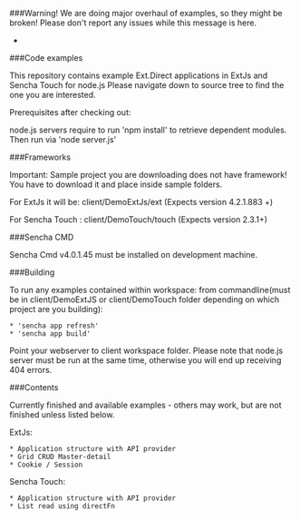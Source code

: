 ###Warning!
We are doing major overhaul of examples, so they might be broken!
Please don't report any issues while this message is here.

-

###Code examples


This repository contains example Ext.Direct applications in ExtJs and Sencha Touch for node.js
Please navigate down to source tree to find the one you are interested.

Prerequisites after checking out:

node.js servers require to run 'npm install' to retrieve dependent modules. Then run via 'node server.js'

###Frameworks


Important: Sample project you are downloading does not have framework!
You have to download it and place inside sample folders.

For ExtJs it will be:  client/DemoExtJs/ext (Expects version 4.2.1.883 +)

For Sencha Touch :  client/DemoTouch/touch (Expects version 2.3.1+)

###Sencha CMD


Sencha Cmd v4.0.1.45 must be installed on development machine.

###Building

To run any examples contained within workspace:
from commandline(must be in client/DemoExtJS or client/DemoTouch folder depending on which project are you building):

    * 'sencha app refresh'
    * 'sencha app build'

Point your webserver to client workspace folder.
Please note that node.js server must be run at the same time, otherwise you will end up receiving 404 errors.

###Contents


Currently finished and available examples - others may work, but are not finished unless listed below.

ExtJs:

    * Application structure with API provider
    * Grid CRUD Master-detail
    * Cookie / Session

Sencha Touch:

    * Application structure with API provider
    * List read using directFn
